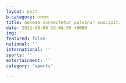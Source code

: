 ```yaml
---
layout: post
b-category: খেলাধুলা
title: Aenean consectetur pulvinar suscipit.
date: 2021-08-09 18:04:00 +0000
img: ''
featured: false
national: ''
international: ''
sports: ''
entertainment: ''
category: 'sports'

---
```

